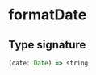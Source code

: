 # formatDate

## Type signature

<!-- prettier-ignore-start -->
```typescript
(date: Date) => string
```
<!-- prettier-ignore-end -->
